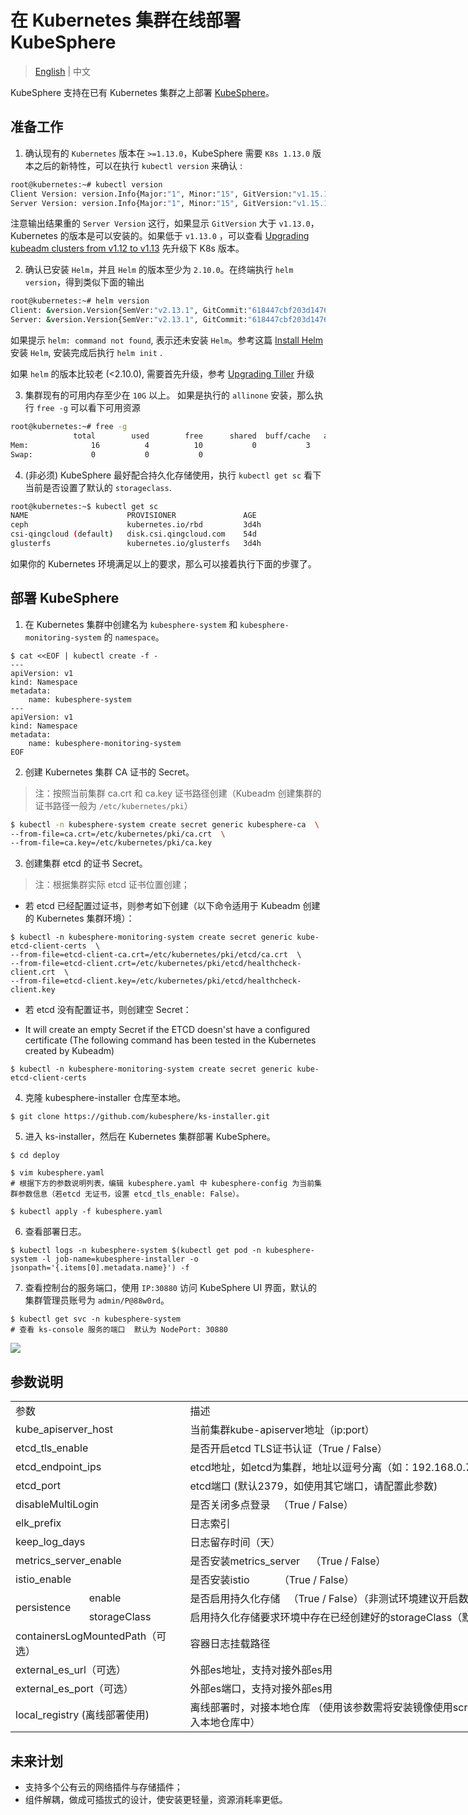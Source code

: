 # 在 Kubernetes 集群在线部署 KubeSphere

> [English](README.md) | 中文 

KubeSphere 支持在已有 Kubernetes 集群之上部署 [KubeSphere](https://kubesphere.io/)。


## 准备工作


1. 确认现有的 `Kubernetes` 版本在 `>=1.13.0`，KubeSphere 需要 `K8s 1.13.0` 版本之后的新特性，可以在执行 `kubectl version` 来确认 :
```bash
root@kubernetes:~# kubectl version
Client Version: version.Info{Major:"1", Minor:"15", GitVersion:"v1.15.1", GitCommit:"4485c6f18cee9a5d3c3b4e523bd27972b1b53892", GitTreeState:"clean", BuildDate:"2019-07-18T09:09:21Z", GoVersion:"go1.12.5", Compiler:"gc", Platform:"linux/amd64"}
Server Version: version.Info{Major:"1", Minor:"15", GitVersion:"v1.15.1", GitCommit:"4485c6f18cee9a5d3c3b4e523bd27972b1b53892", GitTreeState:"clean", BuildDate:"2019-07-18T09:09:21Z", GoVersion:"go1.12.5", Compiler:"gc", Platform:"linux/amd64"}
```

注意输出结果重的 `Server Version` 这行，如果显示 `GitVersion` 大于 `v1.13.0`，Kubernetes 的版本是可以安装的。如果低于 `v1.13.0` ，可以查看 [Upgrading kubeadm clusters from v1.12 to v1.13](https://v1-13.docs.kubernetes.io/docs/tasks/administer-cluster/kubeadm/kubeadm-upgrade-1-13/) 先升级下 K8s 版本。

2. 确认已安装 `Helm`，并且 `Helm` 的版本至少为 `2.10.0`。在终端执行 `helm version`，得到类似下面的输出
```bash
root@kubernetes:~# helm version
Client: &version.Version{SemVer:"v2.13.1", GitCommit:"618447cbf203d147601b4b9bd7f8c37a5d39fbb4", GitTreeState:"clean"}
Server: &version.Version{SemVer:"v2.13.1", GitCommit:"618447cbf203d147601b4b9bd7f8c37a5d39fbb4", GitTreeState:"clean"}
```

如果提示 `helm: command not found`, 表示还未安装 `Helm`。参考这篇 [Install Helm](https://helm.sh/docs/using_helm/#from-the-binary-releases) 安装 `Helm`, 安装完成后执行  `helm init` .

如果 `helm` 的版本比较老 (<2.10.0), 需要首先升级，参考 [Upgrading Tiller](https://github.com/helm/helm/blob/master/docs/install.md#upgrading-tiller) 升级

3. 集群现有的可用内存至少在 `10G` 以上。 如果是执行的 `allinone` 安装，那么执行 `free -g` 可以看下可用资源
```bash
root@kubernetes:~# free -g
              total        used        free      shared  buff/cache   available
Mem:              16          4          10           0           3           2
Swap:             0           0           0
```

4. (非必须) KubeSphere 最好配合持久化存储使用，执行 `kubectl get sc` 看下当前是否设置了默认的 `storageclass`.
```bash
root@kubernetes:~$ kubectl get sc
NAME                      PROVISIONER               AGE
ceph                      kubernetes.io/rbd         3d4h
csi-qingcloud (default)   disk.csi.qingcloud.com    54d
glusterfs                 kubernetes.io/glusterfs   3d4h
```

如果你的 Kubernetes 环境满足以上的要求，那么可以接着执行下面的步骤了。

## 部署 KubeSphere

1. 在 Kubernetes 集群中创建名为 `kubesphere-system` 和 `kubesphere-monitoring-system` 的 `namespace`。

```
$ cat <<EOF | kubectl create -f -
---
apiVersion: v1
kind: Namespace
metadata:
    name: kubesphere-system
---
apiVersion: v1
kind: Namespace
metadata:
    name: kubesphere-monitoring-system
EOF
```

2. 创建 Kubernetes 集群 CA 证书的 Secret。

> 注：按照当前集群 ca.crt 和 ca.key 证书路径创建（Kubeadm 创建集群的证书路径一般为 `/etc/kubernetes/pki`）

```bash
$ kubectl -n kubesphere-system create secret generic kubesphere-ca  \
--from-file=ca.crt=/etc/kubernetes/pki/ca.crt  \
--from-file=ca.key=/etc/kubernetes/pki/ca.key 
```

3. 创建集群 etcd 的证书 Secret。

> 注：根据集群实际 etcd 证书位置创建；

   - 若 etcd 已经配置过证书，则参考如下创建（以下命令适用于 Kubeadm 创建的 Kubernetes 集群环境）：

```
$ kubectl -n kubesphere-monitoring-system create secret generic kube-etcd-client-certs  \
--from-file=etcd-client-ca.crt=/etc/kubernetes/pki/etcd/ca.crt  \
--from-file=etcd-client.crt=/etc/kubernetes/pki/etcd/healthcheck-client.crt  \
--from-file=etcd-client.key=/etc/kubernetes/pki/etcd/healthcheck-client.key
```

- 若 etcd 没有配置证书，则创建空 Secret：

- It will create an empty Secret if the ETCD doesn'st have a configured certificate (The following command has been tested in the Kubernetes created by Kubeadm)

```
$ kubectl -n kubesphere-monitoring-system create secret generic kube-etcd-client-certs
```

4. 克隆 kubesphere-installer 仓库至本地。

```
$ git clone https://github.com/kubesphere/ks-installer.git
```

5. 进入 ks-installer，然后在 Kubernetes 集群部署 KubeSphere。


```
$ cd deploy

$ vim kubesphere.yaml   
# 根据下方的参数说明列表，编辑 kubesphere.yaml 中 kubesphere-config 为当前集群参数信息（若etcd 无证书，设置 etcd_tls_enable: False）。

$ kubectl apply -f kubesphere.yaml
```

6. 查看部署日志。

```
$ kubectl logs -n kubesphere-system $(kubectl get pod -n kubesphere-system -l job-name=kubesphere-installer -o jsonpath='{.items[0].metadata.name}') -f
```

7. 查看控制台的服务端口，使用 `IP:30880` 访问 KubeSphere UI 界面，默认的集群管理员账号为 `admin/P@88w0rd`。

```
$ kubectl get svc -n kubesphere-system    
# 查看 ks-console 服务的端口  默认为 NodePort: 30880
```

![](https://pek3b.qingstor.com/kubesphere-docs/png/20190912002602.png)

## 参数说明

<table border=0 cellpadding=0 cellspacing=0 width=1364 style='border-collapse:
 collapse;table-layout:fixed;width:1023pt;font-variant-ligatures: normal;
 font-variant-caps: normal;orphans: 2;text-align:start;widows: 2;-webkit-text-stroke-width: 0px;
 text-decoration-style: initial;text-decoration-color: initial'>
 <col width=112 style='mso-width-source:userset;mso-width-alt:3982;width:84pt'>
 <col width=156 style='mso-width-source:userset;mso-width-alt:5546;width:117pt'>
 <col width=757 style='mso-width-source:userset;mso-width-alt:26908;width:568pt'>
 <col width=339 style='mso-width-source:userset;mso-width-alt:12060;width:254pt'>
 <tr height=18 style='height:13.8pt'>
  <td colspan=2 height=18 class=xl67 width=268 style='height:13.8pt;width:201pt'>参数</td>
  <td class=xl65 width=757 style='width:568pt'><span style='font-variant-ligatures: normal;
  font-variant-caps: normal;orphans: 2;widows: 2;-webkit-text-stroke-width: 0px;
  text-decoration-style: initial;text-decoration-color: initial'>描述</span></td>
  <td class=xl65 width=339 style='width:254pt'><span style='font-variant-ligatures: normal;
  font-variant-caps: normal;orphans: 2;widows: 2;-webkit-text-stroke-width: 0px;
  text-decoration-style: initial;text-decoration-color: initial'>默认值</span></td>
 </tr>
 <tr height=18 style='height:13.8pt'>
  <td colspan=2 height=18 style='height:13.8pt'>kube_apiserver_host</td>
  <td>当前集群kube-apiserver地址（ip:port）</td>
  <td class=xl69></td>
 </tr>
 <tr height=18 style='height:13.8pt'>
  <td colspan=2 height=18 style='height:13.8pt'>etcd_tls_enable</td>
  <td>是否开启etcd TLS证书认证（True / False）</td>
  <td class=xl69>True</td>
 </tr>
 <tr height=18 style='height:13.8pt'>
  <td colspan=2 height=18 class=xl66 style='height:13.8pt'>etcd_endpoint_ips</td>
  <td>etcd地址，如etcd为集群，地址以逗号分离（如：192.168.0.7,192.168.0.8,192.168.0.9）</td>
  <td class=xl69></td>
 </tr>
 <tr height=18 style='height:13.8pt'>
  <td colspan=2 height=18 style='height:13.8pt'>etcd_port</td>
  <td>etcd端口 (默认2379，如使用其它端口，请配置此参数)</td>
  <td class=xl69>2379</td>
 </tr>
 <tr height=18 style='height:13.8pt'>
  <td colspan=2 height=18 style='height:13.8pt'>disableMultiLogin<span
  style='mso-spacerun:yes'>&nbsp;</span></td>
  <td>是否关闭多点登录<span style='mso-spacerun:yes'>&nbsp;&nbsp; </span>（True / False）</td>
  <td class=xl69>True</td>
 </tr>
 <tr height=18 style='height:13.8pt'>
  <td colspan=2 height=18 style='height:13.8pt'>elk_prefix</td>
  <td>日志索引<span style='mso-spacerun:yes'>&nbsp;</span></td>
  <td class=xl69>logstash<span style='mso-spacerun:yes'>&nbsp;</span></td>
 </tr>
 <tr height=18 style='height:13.8pt'>
  <td colspan=2 height=18 style='height:13.8pt'>keep_log_days</td>
  <td>日志留存时间（天）</td>
  <td class=xl69>7</td>
 </tr>
 <tr height=18 style='height:13.8pt'>
  <td colspan=2 height=18 style='height:13.8pt'>metrics_server_enable</td>
  <td>是否安装metrics_server<span style='mso-spacerun:yes'>&nbsp;&nbsp;&nbsp;
  </span>（True / False）</td>
  <td class=xl69>True</td>
 </tr>
 <tr height=18 style='height:13.8pt'>
  <td colspan=2 height=18 style='height:13.8pt'>istio_enable</td>
  <td>是否安装istio<span
  style='mso-spacerun:yes'>&nbsp;&nbsp;&nbsp;&nbsp;&nbsp;&nbsp;&nbsp;&nbsp;&nbsp;&nbsp;
  </span>（True / False）</td>
  <td class=xl69>True</td>
 </tr>
 <tr height=18 style='height:13.8pt'>
  <td rowspan=2 height=36 class=xl68 style='height:27.6pt'>persistence</td>
  <td class=xl66>enable</td>
  <td>是否启用持久化存储<span style='mso-spacerun:yes'>&nbsp;&nbsp; </span>（True /
  False）（非测试环境建议开启数据持久化）</td>
  <td class=xl69></td>
 </tr>
 <tr height=18 style='height:13.8pt'>
  <td height=18 class=xl66 style='height:13.8pt'>storageClass</td>
  <td>启用持久化存储要求环境中存在已经创建好的storageClass（默认为空，使用default storageClass）</td>
  <td class=xl69>“”</td>
 </tr>
 <tr height=18 style='height:13.8pt'>
  <td colspan=2 height=18 style='height:13.8pt'>containersLogMountedPath（可选）</td>
  <td>容器日志挂载路径</td>
  <td class=xl69>"/var/lib/docker/containers"</td>
 </tr>
 <tr height=18 style='height:13.8pt'>
  <td colspan=2 height=18 style='height:13.8pt'>external_es_url（可选）</td>
  <td>外部es地址，支持对接外部es用</td>
  <td class=xl69></td>
 </tr>
 <tr height=18 style='height:13.8pt'>
  <td colspan=2 height=18 style='height:13.8pt'>external_es_port（可选）</td>
  <td>外部es端口，支持对接外部es用</td>
  <td class=xl69></td>
 </tr>
 <tr height=18 style='height:13.8pt'>
  <td colspan=2 height=18 style='height:13.8pt'>local_registry (离线部署使用)</td>
  <td>离线部署时，对接本地仓库 （使用该参数需将安装镜像使用scripts/download-docker-images.sh导入本地仓库中）</td>
  <td class=xl69></td>
 </tr>
 <![if supportMisalignedColumns]>
 <tr height=0 style='display:none'>
  <td width=112 style='width:84pt'></td>
  <td width=156 style='width:117pt'></td>
  <td width=757 style='width:568pt'></td>
  <td width=339 style='width:254pt'></td>
 </tr>
 <![endif]>
</table>


## 未来计划

- 支持多个公有云的网络插件与存储插件；
- 组件解耦，做成可插拔式的设计，使安装更轻量，资源消耗率更低。
